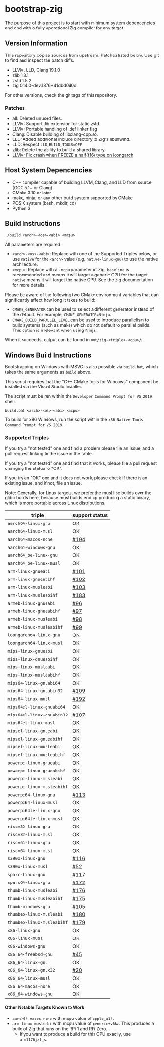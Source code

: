 # bootstrap-zig

The purpose of this project is to start with minimum system dependencies and
end with a fully operational Zig compiler for any target.

## Version Information

This repository copies sources from upstream. Patches listed below. Use git
to find and inspect the patch diffs.

 * LLVM, LLD, Clang 19.1.0
 * zlib 1.3.1
 * zstd 1.5.2
 * zig 0.14.0-dev.1876+41dbd0d0d

For other versions, check the git tags of this repository.

### Patches

 * all: Deleted unused files.
 * LLVM: Support .lib extension for static zstd.
 * LLVM: Portable handling of .def linker flag
 * Clang: Disable building of libclang-cpp.so.
 * LLD: Added additional include directory to Zig's libunwind.
 * LLD: Respect `LLD_BUILD_TOOLS=OFF`
 * zlib: Delete the ability to build a shared library.
 * [LLVM: Fix crash when FREEZE a half(f16) type on loongarch](https://github.com/llvm/llvm-project/pull/107791)

## Host System Dependencies

 * C++ compiler capable of building LLVM, Clang, and LLD from source (GCC 5.1+
   or Clang)
 * CMake 3.19 or later
 * make, ninja, or any other build system supported by CMake
 * POSIX system (bash, mkdir, cd)
 * Python 3

## Build Instructions

```
./build <arch>-<os>-<abi> <mcpu>
```

All parameters are required:

 * `<arch>-<os>-<abi>`: Replace with one of the Supported Triples below, or use
   `native` for the `<arch>` value (e.g. `native-linux-gnu`) to use the native
   architecture.
 * `<mcpu>`: Replace with a `-mcpu` parameter of Zig. `baseline` is recommended
   and means it will target a generic CPU for the target. `native` means it
   will target the native CPU. See the Zig documentation for more details.

Please be aware of the following two CMake environment variables that can
significantly affect how long it takes to build:

 * `CMAKE_GENERATOR` can be used to select a different generator instead of the
   default. For example, `CMAKE_GENERATOR=Ninja`.
 * `CMAKE_BUILD_PARALLEL_LEVEL` can be used to introduce parallelism to build
   systems (such as make) which do not default to parallel builds. This option
   is irrelevant when using Ninja.

When it succeeds, output can be found in `out/zig-<triple>-<cpu>/`.

## Windows Build Instructions

Bootstrapping on Windows with MSVC is also possible via `build.bat`, which
takes the same arguments as `build` above.

This script requires that the "C++ CMake tools for Windows" component be
installed via the Visual Studio installer.

The script must be run within the `Developer Command Prompt for VS 2019` shell:

```
build.bat <arch>-<os>-<abi> <mcpu>
```

To build for x86 Windows, run the script within the `x86 Native Tools Command Prompt for VS 2019`.

### Supported Triples

If you try a "not tested" one and find a problem please file an issue,
and a pull request linking to the issue in the table.

If you try a "not tested" one and find that it works, please file a pull request
changing the status to "OK".

If you try an "OK" one and it does not work, please check if there is an existing
issue, and if not, file an issue.

Note: Generally, for Linux targets, we prefer the musl libc builds over the
glibc builds here, because musl builds end up producing a static binary, which
is more portable across Linux distributions.

| triple                     | support status |
|----------------------------|----------------|
| `aarch64-linux-gnu`        | OK             |
| `aarch64-linux-musl`       | OK             |
| `aarch64-macos-none`       | [#194](https://github.com/ziglang/zig-bootstrap/issues/194) |
| `aarch64-windows-gnu`      | OK             |
| `aarch64_be-linux-gnu`     | OK             |
| `aarch64_be-linux-musl`    | OK             |
| `arm-linux-gnueabi`        | [#101](https://github.com/ziglang/zig-bootstrap/issues/101) |
| `arm-linux-gnueabihf`      | [#102](https://github.com/ziglang/zig-bootstrap/issues/102) |
| `arm-linux-musleabi`       | [#103](https://github.com/ziglang/zig-bootstrap/issues/103) |
| `arm-linux-musleabihf`     | [#183](https://github.com/ziglang/zig-bootstrap/issues/183) |
| `armeb-linux-gnueabi`      | [#96](https://github.com/ziglang/zig-bootstrap/issues/96) |
| `armeb-linux-gnueabihf`    | [#97](https://github.com/ziglang/zig-bootstrap/issues/97) |
| `armeb-linux-musleabi`     | [#98](https://github.com/ziglang/zig-bootstrap/issues/98) |
| `armeb-linux-musleabihf`   | [#99](https://github.com/ziglang/zig-bootstrap/issues/99) |
| `loongarch64-linux-gnu`    | OK             |
| `loongarch64-linux-musl`   | OK             |
| `mips-linux-gnueabi`       | OK             |
| `mips-linux-gnueabihf`     | OK             |
| `mips-linux-musleabi`      | OK             |
| `mips-linux-musleabihf`    | OK             |
| `mips64-linux-gnuabi64`    | OK             |
| `mips64-linux-gnuabin32`   | [#109](https://github.com/ziglang/zig-bootstrap/issues/109) |
| `mips64-linux-musl`        | [#192](https://github.com/ziglang/zig-bootstrap/issues/192) |
| `mips64el-linux-gnuabi64`  | OK             |
| `mips64el-linux-gnuabin32` | [#107](https://github.com/ziglang/zig-bootstrap/issues/107) |
| `mips64el-linux-musl`      | OK             |
| `mipsel-linux-gnueabi`     | OK             |
| `mipsel-linux-gnueabihf`   | OK             |
| `mipsel-linux-musleabi`    | OK             |
| `mipsel-linux-musleabihf`  | OK             |
| `powerpc-linux-gnueabi`    | OK             |
| `powerpc-linux-gnueabihf`  | OK             |
| `powerpc-linux-musleabi`   | OK             |
| `powerpc-linux-musleabihf` | OK             |
| `powerpc64-linux-gnu`      | [#113](https://github.com/ziglang/zig-bootstrap/issues/113) |
| `powerpc64-linux-musl`     | OK             |
| `powerpc64le-linux-gnu`    | OK             |
| `powerpc64le-linux-musl`   | OK             |
| `riscv32-linux-gnu`        | OK             |
| `riscv32-linux-musl`       | OK             |
| `riscv64-linux-gnu`        | OK             |
| `riscv64-linux-musl`       | OK             |
| `s390x-linux-gnu`          | [#116](https://github.com/ziglang/zig-bootstrap/issues/116) |
| `s390x-linux-musl`         | [#52](https://github.com/ziglang/bootstrap/issues/52) |
| `sparc-linux-gnu`          | [#117](https://github.com/ziglang/zig-bootstrap/issues/117) |
| `sparc64-linux-gnu`        | [#172](https://github.com/ziglang/zig-bootstrap/issues/172) |
| `thumb-linux-musleabi`     | [#176](https://github.com/ziglang/zig-bootstrap/issues/176) |
| `thumb-linux-musleabihf`   | [#175](https://github.com/ziglang/zig-bootstrap/issues/175) |
| `thumb-windows-gnu`        | [#105](https://github.com/ziglang/zig-bootstrap/issues/105) |
| `thumbeb-linux-musleabi`   | [#180](https://github.com/ziglang/zig-bootstrap/issues/180) |
| `thumbeb-linux-musleabihf` | [#179](https://github.com/ziglang/zig-bootstrap/issues/179) |
| `x86-linux-gnu`            | OK             |
| `x86-linux-musl`           | OK             |
| `x86-windows-gnu`          | OK             |
| `x86_64-freebsd-gnu`       | [#45](https://github.com/ziglang/bootstrap/issues/45) |
| `x86_64-linux-gnu`         | OK             |
| `x86_64-linux-gnux32`      | [#20](https://github.com/ziglang/bootstrap/issues/20) |
| `x86_64-linux-musl`        | OK             |
| `x86_64-macos-none`        | OK             |
| `x86_64-windows-gnu`       | OK             |

#### Other Notable Targets Known to Work

 * `aarch64-macos-none` with mcpu value of `apple_a14`.
 * `arm-linux-musleabi` with mcpu value of `generic+v6kz`. This produces a
   build of Zig that runs on the RPi 1 and RPi Zero.
   - If you want to produce a build for this CPU exactly, use `arm1176jzf_s`.
